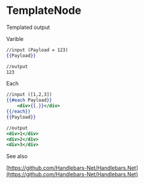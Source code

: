 # TemplateNode

Templated output

Varible
```hbs
//input (Payload = 123)
{{Payload}}

//output
123
```

Each
```hbs
//input ([1,2,3])
{{#each Payload}}
    <div>{{.}}</div>
{{/each}}
{{Payload}}

//output
<div>1</div>
<div>2</div>
<div>3</div>
```

See also

[https://github.com/Handlebars-Net/Handlebars.Net](https://github.com/Handlebars-Net/Handlebars.Net)
